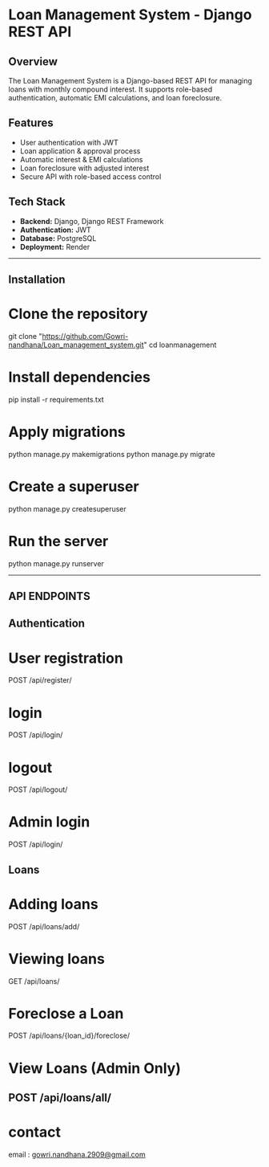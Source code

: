 # Loan Management System - Django REST API

## Overview
The Loan Management System is a Django-based REST API for managing loans with monthly compound interest. It supports role-based authentication, automatic EMI calculations, and loan foreclosure.

## Features
- User authentication with JWT  
- Loan application & approval process  
- Automatic interest & EMI calculations  
- Loan foreclosure with adjusted interest  
- Secure API with role-based access control  

## Tech Stack
- **Backend:** Django, Django REST Framework  
- **Authentication:** JWT
- **Database:** PostgreSQL  
- **Deployment:** Render  

---


## Installation

# Clone the repository
git clone "https://github.com/Gowri-nandhana/Loan_management_system.git"
cd loanmanagement

# Install dependencies
pip install -r requirements.txt

# Apply migrations
python manage.py makemigrations
python manage.py migrate

# Create a superuser 
python manage.py createsuperuser

# Run the server
python manage.py runserver


---

##  API ENDPOINTS

## Authentication

# User registration
POST /api/register/

# login
POST /api/login/

# logout
POST /api/logout/

# Admin login
POST /api/login/

## Loans

# Adding loans
POST /api/loans/add/

# Viewing loans
GET /api/loans/

# Foreclose a Loan
POST /api/loans/{loan_id}/foreclose/

# View Loans (Admin Only)
POST /api/loans/all/
---

# contact
email : gowri.nandhana.2909@gmail.com




